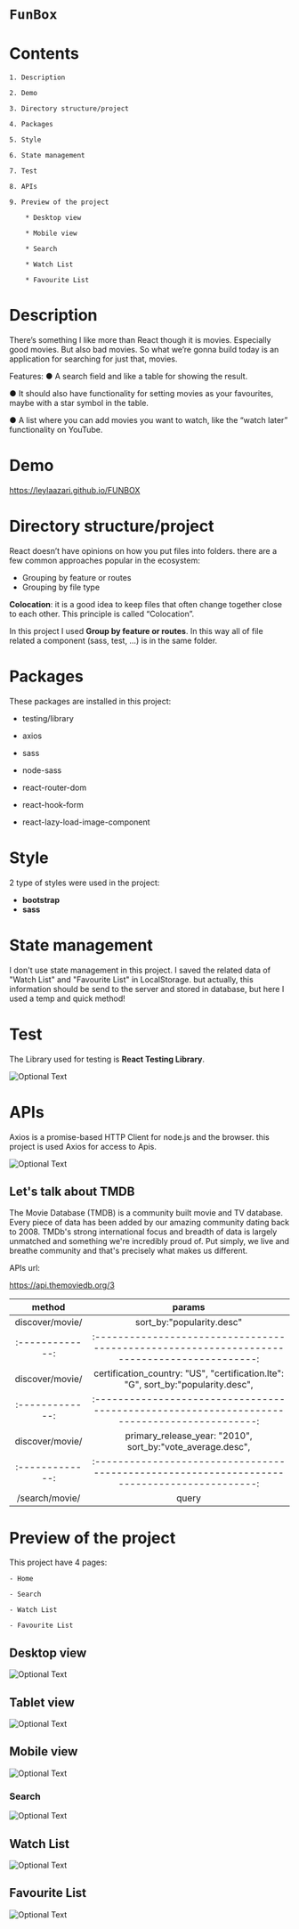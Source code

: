 # `FunBox`

# Contents

    1. Description
    
    2. Demo

    3. Directory structure/project

    4. Packages

    5. Style

    6. State management

    7. Test

    8. APIs

    9. Preview of the project

        * Desktop view

        * Mobile view

        * Search

        * Watch List

        * Favourite List

# Description

There’s something I like more than React though it is movies. Especially good movies. But also
bad movies. So what we’re gonna build today is an application for searching for just that,
movies.

Features:
● A search field and like a table for showing the result.

● It should also have functionality for setting movies as your favourites, maybe with a star
symbol in the table.

● A list where you can add movies you want to watch, like the “watch later” functionality on
YouTube.

# Demo

https://leylaazari.github.io/FUNBOX

# Directory structure/project

React doesn’t have opinions on how you put files into folders. there are a few common approaches popular in the ecosystem:

- Grouping by feature or routes
- Grouping by file type

**Colocation**: it is a good idea to keep files that often change together close to each other. This principle is called “Colocation”.

In this project I used **Group by feature or routes**. In this way all of file related a component (sass, test, …) is in the same folder.

# Packages

These packages are installed in this project:

- testing/library

- axios

- sass

- node-sass

- react-router-dom

- react-hook-form

- react-lazy-load-image-component

# Style

2 type of styles were used in the project:

- **bootstrap**
- **sass**

# State management

I don't use state management in this project. I saved the related data of "Watch List" and "Favourite List" in LocalStorage.
but actually, this information should be send to the server and stored in database, but here I used a temp and quick method!

# Test

The Library used for testing is **React Testing Library**.

![Optional Text](../main/src/assets/images/read-me/test.JPG)

# APIs

Axios is a promise-based HTTP Client for node.js and the browser. this project is used Axios for access to Apis.

![Optional Text](../main/src/assets/images/read-me/tmdb.svg)

## Let's talk about TMDB

The Movie Database (TMDB) is a community built movie and TV database. Every piece of data has been added by our amazing community dating back to 2008. TMDb's strong international focus and breadth of data is largely unmatched and something we're incredibly proud of. Put simply, we live and breathe community and that's precisely what makes us different.

APIs url:

https://api.themoviedb.org/3

|     method      |          params                                                                              |
| :-------------: | :------------------------------------------------------------------------------------------: |
| discover/movie/ | sort_by:"popularity.desc"                                                                    |
| :-------------: | :------------------------------------------------------------------------------------------: |
| discover/movie/ |  certification_country: "US",      "certification.lte": "G",      sort_by:"popularity.desc", |
| :-------------: | :------------------------------------------------------------------------------------------: |
| discover/movie/ |     primary_release_year: "2010",       sort_by:"vote_average.desc",                         |
| :-------------: | :------------------------------------------------------------------------------------------: |
| /search/movie/  |    query                         |


# Preview of the project

This project have 4 pages:

    - Home

    - Search

    - Watch List

    - Favourite List

## Desktop view

![Optional Text](../main/src/assets/images/read-me/d-main.png)

## Tablet view

![Optional Text](../main/src/assets/images/read-me/d-tablet.png)

## Mobile view

![Optional Text](../main/src/assets/images/read-me/d-mobile.png)

### Search

![Optional Text](../main/src/assets/images/read-me/search.JPG)

## Watch List

![Optional Text](../main/src/assets/images/read-me/watch.JPG)

## Favourite List

![Optional Text](../main/src/assets/images/read-me/favourite.JPG)
